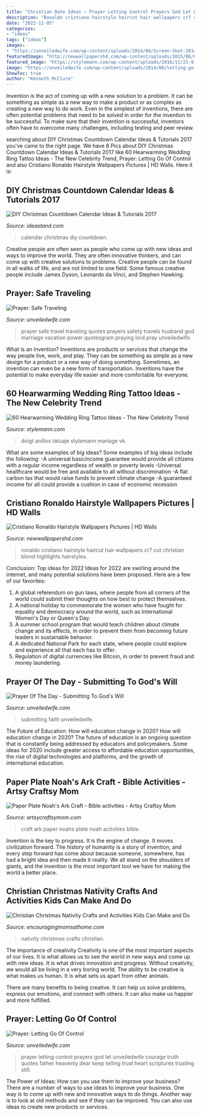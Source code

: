 ```yaml
---
title: "Christian Date Ideas ~ Prayer Letting Control Prayers God Let Unveiledwife Courage Truth Quotes Father Heavenly Dear Keep Telling Trust Heart Scriptures Trusting Still"
description: "Ronaldo cristiano hairstyle haircut hair wallpapers cr7 cut christian blond highlights hairstyles"
date: "2022-11-05"
categories:
- "ideas"
tags: ["ideas"]
images:
- "https://unveiledwife.com/wp-content/uploads/2014/06/Screen-Shot-2014-06-15-at-9.01.41-PM.jpg"
featuredImage: "http://newwallpapershd.com/wp-content/uploads/2015/06/Cristiano-Ronaldo-New-Hair-Cut-Design.jpg"
featured_image: "https://stylemann.com/wp-content/uploads/2016/11/21-9-650x650.jpg"
image: "https://unveiledwife.com/wp-content/uploads/2014/08/letting-go-of-control.jpg"
ShowToc: true
author: "Kenneth McClure"
---
```



Invention is the act of coming up with a new solution to a problem. It can be something as simple as a new way to make a product or as complex as creating a new way to do work. Even in the simplest of inventions, there are often potential problems that need to be solved in order for the invention to be successful. To make sure that their invention is successful, inventors often have to overcome many challenges, including testing and peer review.

	

		
searching about DIY Christmas Countdown Calendar Ideas &amp; Tutorials 2017 you've came to the right page. We have 8 Pics about DIY Christmas Countdown Calendar Ideas &amp; Tutorials 2017 like 60 Hearwarming Wedding Ring Tattoo Ideas - The New Celebrity Trend, Prayer: Letting Go Of Control and also Cristiano Ronaldo Hairstyle Wallpapers Pictures | HD Walls. Here it is:
		
    
## DIY Christmas Countdown Calendar Ideas &amp; Tutorials 2017

<img loading=lazy src="https://ideastand.com/wp-content/uploads/2016/10/11-diy-christmas-countdown-calendar.jpg" onerror="this.onerror=null;this.src='https://tse2.mm.bing.net/th?id=OIP.HsEgy06KmhIQZbE8YsDKZAHaKr&amp;pid=15.1';" alt="DIY Christmas Countdown Calendar Ideas &amp; Tutorials 2017">

_Source: ideastand.com_

>calendar christmas diy countdown. 

	

Creative people are often seen as people who come up with new ideas and ways to improve the world. They are often innovative thinkers, and can come up with creative solutions to problems. Creative people can be found in all walks of life, and are not limited to one field. Some famous creative people include James Dyson, Leonardo da Vinci, and Stephen Hawking.

    
## Prayer: Safe Traveling

<img loading=lazy src="https://unveiledwife.com/wp-content/uploads/2014/06/Screen-Shot-2014-06-15-at-9.01.41-PM.jpg" onerror="this.onerror=null;this.src='https://tse4.mm.bing.net/th?id=OIP.8siFrz2doNow28ywyu-4_wHaLE&amp;pid=15.1';" alt="Prayer: Safe Traveling">

_Source: unveiledwife.com_

>prayer safe travel traveling quotes prayers safety travels husband god marriage vacation power quotesgram praying lord pray unveiledwife. 

	

What is an invention?
Inventions are products or services that change the way people live, work, and play. They can be something as simple as a new design for a product or a new way of doing something. Sometimes, an invention can even be a new form of transportation. Inventions have the potential to make everyday life easier and more comfortable for everyone.

    
## 60 Hearwarming Wedding Ring Tattoo Ideas - The New Celebrity Trend

<img loading=lazy src="https://stylemann.com/wp-content/uploads/2016/11/21-9-650x650.jpg" onerror="this.onerror=null;this.src='https://tse4.mm.bing.net/th?id=OIP.odyAU06-0L8vy53FJ-tpwQHaHa&amp;pid=15.1';" alt="60 Hearwarming Wedding Ring Tattoo Ideas - The New Celebrity Trend">

_Source: stylemann.com_

>doigt anillos tatuaje stylemann mariage vk. 

	

What are some examples of big ideas?
Some examples of big ideas include the following: 
-A universal basicincome guarantee would provide all citizens with a regular income regardless of wealth or poverty levels 
-Universal healthcare would be free and available to all without discrimination 
-A flat carbon tax that would raise funds to prevent climate change 
-A guaranteed income for all could provide a cushion in case of economic recession

    
## Cristiano Ronaldo Hairstyle Wallpapers Pictures | HD Walls

<img loading=lazy src="http://newwallpapershd.com/wp-content/uploads/2015/06/Cristiano-Ronaldo-New-Hair-Cut-Design.jpg" onerror="this.onerror=null;this.src='https://tse4.mm.bing.net/th?id=OIP.G6hiLuOVMGZ4XgiceO9xuwHaFj&amp;pid=15.1';" alt="Cristiano Ronaldo Hairstyle Wallpapers Pictures | HD Walls">

_Source: newwallpapershd.com_

>ronaldo cristiano hairstyle haircut hair wallpapers cr7 cut christian blond highlights hairstyles. 

	

Conclusion: Top ideas for 2022
Ideas for 2022 are swirling around the internet, and many potential solutions have been proposed. Here are a few of our favorites: 
1. A global referendum on gun laws, where people from all corners of the world could submit their thoughts on how best to protect themselves. 
2. A national holiday to commemorate the women who have fought for equality and democracy around the world, such as International Women's Day or Queen's Day. 
3. A summer school program that would teach children about climate change and its effects, in order to prevent them from becoming future leaders in sustainable behavior. 
4. A dedicated National Park for each state, where people could explore and experience all that each has to offer. 
5. Regulation of digital currencies like Bitcoin, in order to prevent fraud and money laundering.

    
## Prayer Of The Day - Submitting To God&#039;s Will

<img loading=lazy src="https://unveiledwife.com/wp-content/uploads/2013/04/prayer-of-the-day-will.jpg" onerror="this.onerror=null;this.src='https://tse4.mm.bing.net/th?id=OIP.88_tPUyAy4sHSOafGP2wNQAAAA&amp;pid=15.1';" alt="Prayer Of The Day - Submitting To God&#039;s Will">

_Source: unveiledwife.com_

>submitting faith unveiledwife. 

	

The Future of Education: How will education change in 2020?
How will education change in 2020? The future of education is an ongoing question that is constantly being addressed by educators and policymakers. Some ideas for 2020 include greater access to affordable education opportunities, the rise of digital technologies and platforms, and the growth of international education.

    
## Paper Plate Noah&#039;s Ark Craft - Bible Activities - Artsy Craftsy Mom

<img loading=lazy src="https://artsycraftsymom.com/content/uploads/2013/07/Paper-plate-Noahs-Ark-Craft.jpg" onerror="this.onerror=null;this.src='https://tse2.mm.bing.net/th?id=OIP.iF9a3I9lkgj9QOP7hSreTgHaKl&amp;pid=15.1';" alt="Paper Plate Noah&#039;s Ark Craft - Bible activities - Artsy Craftsy Mom">

_Source: artsycraftsymom.com_

>craft ark paper noahs plate noah activities bible. 

	

Invention is the key to progress. It is the engine of change. It moves civilization forward. The history of humanity is a story of invention, and every step forward has come about because someone, somewhere, has had a bright idea and then made it reality. We all stand on the shoulders of giants, and the invention is the most important tool we have for making the world a better place.

    
## Christian Christmas Nativity Crafts And Activities Kids Can Make And Do

<img loading=lazy src="https://encouragingmomsathome.com/wp-content/uploads/2016/12/Nativity-Crafts-and-Ways-to-Play.jpg" onerror="this.onerror=null;this.src='https://tse2.mm.bing.net/th?id=OIP.nxp9JBQNRkWzbSx1GYjVYQHaFj&amp;pid=15.1';" alt="Christian Christmas Nativity Crafts and Activities Kids Can Make and Do">

_Source: encouragingmomsathome.com_

>nativity christmas crafts christian. 

	

The importance of creativity
Creativity is one of the most important aspects of our lives. It is what allows us to see the world in new ways and come up with new ideas. It is what drives innovation and progress.
Without creativity, we would all be living in a very boring world. The ability to be creative is what makes us human. It is what sets us apart from other animals.

There are many benefits to being creative. It can help us solve problems, express our emotions, and connect with others. It can also make us happier and more fulfilled.

    
## Prayer: Letting Go Of Control

<img loading=lazy src="https://unveiledwife.com/wp-content/uploads/2014/08/letting-go-of-control.jpg" onerror="this.onerror=null;this.src='https://tse3.mm.bing.net/th?id=OIP.NyfO1a0kWD8Q9MUeL-gQzwHaLH&amp;pid=15.1';" alt="Prayer: Letting Go Of Control">

_Source: unveiledwife.com_

>prayer letting control prayers god let unveiledwife courage truth quotes father heavenly dear keep telling trust heart scriptures trusting still. 

	

The Power of Ideas: How can you use them to improve your business?
There are a number of ways to use ideas to improve your business. One way is to come up with new and innovative ways to do things. Another way is to look at old methods and see if they can be improved. You can also use ideas to create new products or services.

